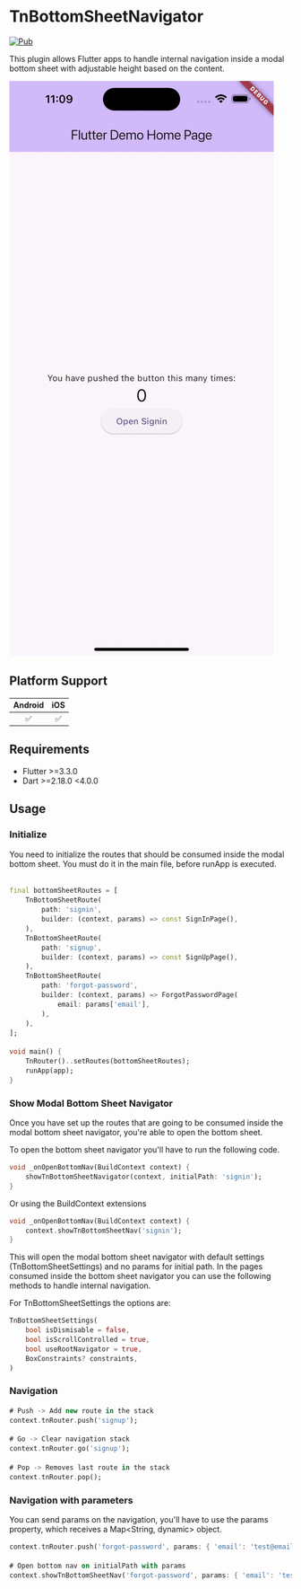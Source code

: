 # TnBottomSheetNavigator

[![Pub](https://img.shields.io/pub/v/tn_bottom_sheet_navigator.svg?logo=flutter&color=blue&style=flat-square)](https://pub.dev/packages/tn_bottom_sheet_navigator)

This plugin allows Flutter apps to handle internal navigation inside a modal bottom sheet with adjustable height based on the content.

<img src="https://github.com/jordy-garcia/tn_bottom_sheet_navigator/blob/main/images/sample.gif">

## Platform Support

| Android | iOS |
| :-----: | :-: |
|   ✅    | ✅  |

## Requirements

- Flutter >=3.3.0
- Dart >=2.18.0 <4.0.0

## Usage

### Initialize

You need to initialize the routes that should be consumed inside the modal bottom sheet. You must do it in the main file, before runApp is executed.

```dart

final bottomSheetRoutes = [
    TnBottomSheetRoute(
        path: 'signin',
        builder: (context, params) => const SignInPage(),
    ),
    TnBottomSheetRoute(
        path: 'signup',
        builder: (context, params) => const SignUpPage(),
    ),
    TnBottomSheetRoute(
        path: 'forgot-password',
        builder: (context, params) => ForgotPasswordPage(
            email: params['email'],
        ),
    ),
];

void main() {
    TnRouter()..setRoutes(bottomSheetRoutes);
    runApp(app);
}
```

### Show Modal Bottom Sheet Navigator

Once you have set up the routes that are going to be consumed inside the modal bottom sheet navigator, you're able to open the bottom sheet.

To open the bottom sheet navigator you'll have to run the following code.

```dart
void _onOpenBottomNav(BuildContext context) {
    showTnBottomSheetNavigator(context, initialPath: 'signin');
}
```

Or using the BuildContext extensions

```dart
void _onOpenBottomNav(BuildContext context) {
    context.showTnBottomSheetNav('signin');
}
```

This will open the modal bottom sheet navigator with default settings (TnBottomSheetSettings) and no params for initial path. In the pages consumed inside the bottom sheet navigator you can use the following methods to handle internal navigation.

For TnBottomSheetSettings the options are:

```dart
TnBottomSheetSettings(
    bool isDismisable = false,
    bool isScrollControlled = true,
    bool useRootNavigator = true,
    BoxConstraints? constraints,
)
```

### Navigation

```dart
# Push -> Add new route in the stack
context.tnRouter.push('signup');

# Go -> Clear navigation stack
context.tnRouter.go('signup');

# Pop -> Removes last route in the stack
context.tnRouter.pop();
```

### Navigation with parameters

You can send params on the navigation, you'll have to use the params property, which receives a Map<String, dynamic> object.

```dart
context.tnRouter.push('forgot-password', params: { 'email': 'test@email.com' });

# Open bottom nav on initialPath with params
context.showTnBottomSheetNav('forgot-password', params: { 'email': 'test@email.com' });
```
